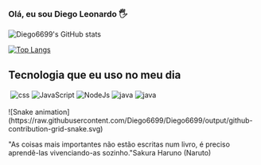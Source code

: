 ### Olá, eu sou Diego Leonardo 🖐️

![Diego6699's GitHub stats](https://github-readme-stats.vercel.app/api?username=Diego6699&show_icons=true&theme=radical)

[![Top Langs](https://github-readme-stats.vercel.app/api/top-langs/?username=Diego6699&layout=compact)](https://github.com/anuraghazra/github-readme-stats)
## Tecnologia que eu uso no meu dia
<div>
    <img align="center" style="display:inline-block;" alt="" src="https://img.shields.io/badge/HTML5-E34F26?style=for-the-badge&logo=html5&logoColor=white">
    <img align="center" style="display:inline-block;" alt="css" src="https://img.shields.io/badge/CSS3-1572B6?style=for-the-badge&logo=css3&logoColor=white">
    <img align="center" style="display:inline-block;" alt="JavaScript" src="https://img.shields.io/badge/JavaScript-323330?style=for-the-badge&logo=javascript&logoColor=F7DF1E">
    <img align="center" style="display:inline-block;" alt="NodeJs" src=https://img.shields.io/badge/Node.js-43853D?style=for-the-badge&logo=node.js&logoColor=white">
    <img align="center" style="display:inline-block;" alt="java" src="https://img.shields.io/badge/Java-ED8B00?style=for-the-badge&logo=java&logoColor=white">
    <img align="center" style="display:inline-block;" alt="java" src="https://img.shields.io/badge/Sass-CC6699?style=for-the-badge&logo=sass&logoColor=white">
    
</div>
<br>
![Snake animation](https://raw.githubusercontent.com/Diego6699/Diego6699/output/github-contribution-grid-snake.svg)

"As coisas mais importantes não estão escritas num livro, é preciso aprendê-las vivenciando-as sozinho."Sakura Haruno (Naruto)
